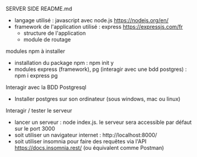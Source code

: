 SERVER SIDE README.md

- langage utilisé : javascript avec node.js https://nodejs.org/en/
- framework de l'application utilisé : express https://expressjs.com/fr
    - structure de l'application
    - module de routage

modules npm à installer
- installation du package npm : npm init y
- modules express (framework), pg (interagir avec une bdd postgres) : npm i express pg

Interagir avec la BDD Postgresql
- Installer postgres sur son ordinateur (sous windows, mac ou linux)


Interagir / tester le serveur
- lancer un serveur : node index.js. le serveur sera accessible par défaut sur le port 3000
- soit utiliser un navigateur internet : http://localhost:8000/
- soit utiliser insomnia pour faire des requêtes via l'API https://docs.insomnia.rest/ (ou équivalent comme Postman)


